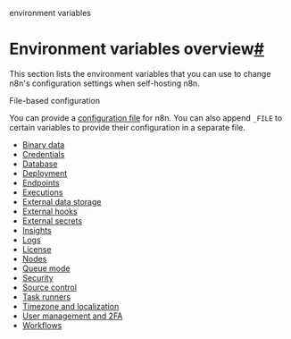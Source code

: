 environment variables

[](https://github.com/n8n-io/n8n-docs/edit/main/docs/hosting/configuration/environment-variables/index.md "Edit this page")

# Environment variables overview[#](#environment-variables-overview "Permanent link")

This section lists the environment variables that you can use to change n8n's configuration settings when self-hosting n8n.

File-based configuration

You can provide a [configuration file](../configuration-methods/) for n8n. You can also append `_FILE` to certain variables to provide their configuration in a separate file.

*   [Binary data](/hosting/configuration/environment-variables/binary-data/)
*   [Credentials](/hosting/configuration/environment-variables/credentials/)
*   [Database](/hosting/configuration/environment-variables/database/)
*   [Deployment](/hosting/configuration/environment-variables/deployment/)
*   [Endpoints](/hosting/configuration/environment-variables/endpoints/)
*   [Executions](/hosting/configuration/environment-variables/executions/)
*   [External data storage](/hosting/configuration/environment-variables/external-data-storage/)
*   [External hooks](/hosting/configuration/environment-variables/external-hooks/)
*   [External secrets](/hosting/configuration/environment-variables/external-secrets/)
*   [Insights](/hosting/configuration/environment-variables/insights/)
*   [Logs](/hosting/configuration/environment-variables/logs/)
*   [License](/hosting/configuration/environment-variables/licenses/)
*   [Nodes](/hosting/configuration/environment-variables/nodes/)
*   [Queue mode](/hosting/configuration/environment-variables/queue-mode/)
*   [Security](/hosting/configuration/environment-variables/security/)
*   [Source control](/hosting/configuration/environment-variables/source-control/)
*   [Task runners](/hosting/configuration/environment-variables/task-runners/)
*   [Timezone and localization](/hosting/configuration/environment-variables/timezone-localization/)
*   [User management and 2FA](/hosting/configuration/environment-variables/user-management-smtp-2fa/)
*   [Workflows](/hosting/configuration/environment-variables/workflows/)